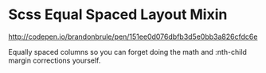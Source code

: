 Scss Equal Spaced Layout Mixin
=========================
http://codepen.io/brandonbrule/pen/151ee0d076dbfb3d5e0bb3a826cfdc6e

Equally spaced columns so you can forget doing the math and :nth-child margin corrections yourself.

